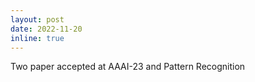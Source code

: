 ```yaml
---
layout: post
date: 2022-11-20
inline: true
---
```


Two paper accepted at AAAI-23 and Pattern Recognition
